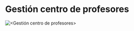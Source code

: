 # Gestión centro de profesores

![<Gestión centro de profesores>](<https://github.com/Yaamiilaa/entornos-desarrollo/blob/main/Tareas/Tarea12/img/Gesti%C3%B3n%20Centro%20Profesores.ETS.drawio.png>)